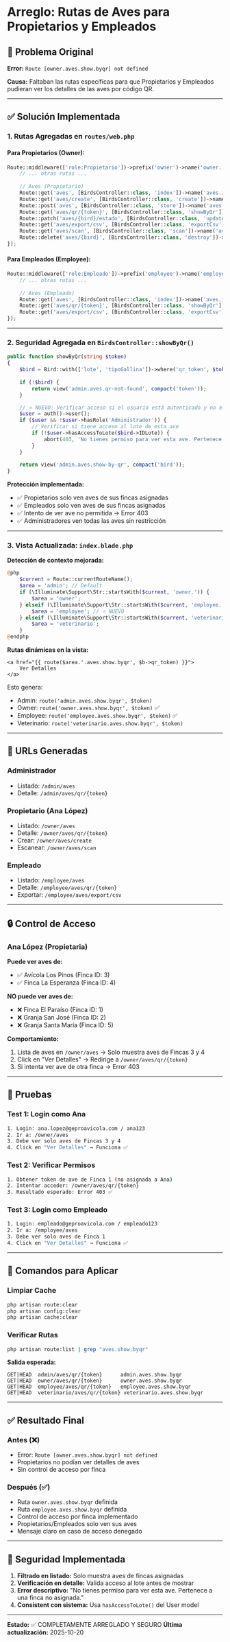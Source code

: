 # Arreglo: Rutas de Aves para Propietarios y Empleados

## 🐛 Problema Original

**Error:** `Route [owner.aves.show.byqr] not defined`

**Causa:** Faltaban las rutas específicas para que Propietarios y Empleados pudieran ver los detalles de las aves por código QR.

---

## ✅ Solución Implementada

### 1. Rutas Agregadas en `routes/web.php`

#### **Para Propietarios (Owner):**
```php
Route::middleware(['role:Propietario'])->prefix('owner')->name('owner.')->group(function () {
    // ... otras rutas ...
    
    // Aves (Propietario)
    Route::get('aves', [BirdsController::class, 'index'])->name('aves.index');
    Route::get('aves/create', [BirdsController::class, 'create'])->name('aves.create');
    Route::post('aves', [BirdsController::class, 'store'])->name('aves.store');
    Route::get('aves/qr/{token}', [BirdsController::class, 'showByQr'])->name('aves.show.byqr'); // ⭐ NUEVA
    Route::patch('aves/{bird}/estado', [BirdsController::class, 'updateEstado'])->name('aves.estado.update');
    Route::get('aves/export/csv', [BirdsController::class, 'exportCsv'])->name('aves.export.csv');
    Route::get('aves/scan', [BirdsController::class, 'scan'])->name('aves.scan');
    Route::delete('aves/{bird}', [BirdsController::class, 'destroy'])->name('aves.destroy');
});
```

#### **Para Empleados (Employee):**
```php
Route::middleware(['role:Empleado'])->prefix('employee')->name('employee.')->group(function () {
    // ... otras rutas ...
    
    // Aves (Empleado)
    Route::get('aves', [BirdsController::class, 'index'])->name('aves.index'); // ⭐ NUEVA
    Route::get('aves/qr/{token}', [BirdsController::class, 'showByQr'])->name('aves.show.byqr'); // ⭐ NUEVA
    Route::get('aves/export/csv', [BirdsController::class, 'exportCsv'])->name('aves.export.csv'); // ⭐ NUEVA
});
```

---

### 2. Seguridad Agregada en `BirdsController::showByQr()`

```php
public function showByQr(string $token)
{
    $bird = Bird::with(['lote', 'tipoGallina'])->where('qr_token', $token)->first();
    
    if (!$bird) {
        return view('admin.aves.qr-not-found', compact('token'));
    }

    // ⭐ NUEVO: Verificar acceso si el usuario está autenticado y no es admin
    $user = auth()->user();
    if ($user && !$user->hasRole('Administrador')) {
        // Verificar si tiene acceso al lote de esta ave
        if (!$user->hasAccessToLote($bird->IDLote)) {
            abort(403, 'No tienes permiso para ver esta ave. Pertenece a una finca no asignada.');
        }
    }
    
    return view('admin.aves.show-by-qr', compact('bird'));
}
```

**Protección implementada:**
- ✅ Propietarios solo ven aves de sus fincas asignadas
- ✅ Empleados solo ven aves de sus fincas asignadas
- ✅ Intento de ver ave no permitida → Error 403
- ✅ Administradores ven todas las aves sin restricción

---

### 3. Vista Actualizada: `index.blade.php`

**Detección de contexto mejorada:**
```php
@php
    $current = Route::currentRouteName();
    $area = 'admin'; // Default
    if (\Illuminate\Support\Str::startsWith($current, 'owner.')) {
        $area = 'owner';
    } elseif (\Illuminate\Support\Str::startsWith($current, 'employee.')) {
        $area = 'employee'; // ⭐ NUEVO
    } elseif (\Illuminate\Support\Str::startsWith($current, 'veterinario.')) {
        $area = 'veterinario';
    }
@endphp
```

**Rutas dinámicas en la vista:**
```blade
<a href="{{ route($area.'.aves.show.byqr', $b->qr_token) }}">
    Ver Detalles
</a>
```

Esto genera:
- Admin: `route('admin.aves.show.byqr', $token)`
- Owner: `route('owner.aves.show.byqr', $token)` ✅
- Employee: `route('employee.aves.show.byqr', $token)` ✅
- Veterinario: `route('veterinario.aves.show.byqr', $token)`

---

## 🎯 URLs Generadas

### Administrador
- Listado: `/admin/aves`
- Detalle: `/admin/aves/qr/{token}`

### Propietario (Ana López)
- Listado: `/owner/aves`
- Detalle: `/owner/aves/qr/{token}`
- Crear: `/owner/aves/create`
- Escanear: `/owner/aves/scan`

### Empleado
- Listado: `/employee/aves`
- Detalle: `/employee/aves/qr/{token}`
- Exportar: `/employee/aves/export/csv`

---

## 🔒 Control de Acceso

### Ana López (Propietaria)

**Puede ver aves de:**
- ✅ Avícola Los Pinos (Finca ID: 3)
- ✅ Finca La Esperanza (Finca ID: 4)

**NO puede ver aves de:**
- ❌ Finca El Paraíso (Finca ID: 1)
- ❌ Granja San José (Finca ID: 2)
- ❌ Granja Santa María (Finca ID: 5)

**Comportamiento:**
1. Lista de aves en `/owner/aves` → Solo muestra aves de Fincas 3 y 4
2. Click en "Ver Detalles" → Redirige a `/owner/aves/qr/{token}`
3. Si intenta ver ave de otra finca → Error 403

---

## 🧪 Pruebas

### Test 1: Login como Ana
```bash
1. Login: ana.lopez@geproavicola.com / ana123
2. Ir a: /owner/aves
3. Debe ver solo aves de Fincas 3 y 4
4. Click en "Ver Detalles" → Funciona ✅
```

### Test 2: Verificar Permisos
```bash
1. Obtener token de ave de Finca 1 (no asignada a Ana)
2. Intentar acceder: /owner/aves/qr/{token}
3. Resultado esperado: Error 403 ✅
```

### Test 3: Login como Empleado
```bash
1. Login: empleado@geproavicola.com / empleado123
2. Ir a: /employee/aves
3. Debe ver solo aves de Finca 1
4. Click en "Ver Detalles" → Funciona ✅
```

---

## 📝 Comandos para Aplicar

### Limpiar Cache
```bash
php artisan route:clear
php artisan config:clear
php artisan cache:clear
```

### Verificar Rutas
```bash
php artisan route:list | grep "aves.show.byqr"
```

**Salida esperada:**
```
GET|HEAD  admin/aves/qr/{token}      admin.aves.show.byqr
GET|HEAD  owner/aves/qr/{token}      owner.aves.show.byqr
GET|HEAD  employee/aves/qr/{token}   employee.aves.show.byqr
GET|HEAD  veterinario/aves/qr/{token} veterinario.aves.show.byqr
```

---

## ✅ Resultado Final

### Antes (❌)
- Error: `Route [owner.aves.show.byqr] not defined`
- Propietarios no podían ver detalles de aves
- Sin control de acceso por finca

### Después (✅)
- Ruta `owner.aves.show.byqr` definida
- Ruta `employee.aves.show.byqr` definida
- Control de acceso por finca implementado
- Propietarios/Empleados solo ven sus aves
- Mensaje claro en caso de acceso denegado

---

## 🔐 Seguridad Implementada

1. **Filtrado en listado:** Solo muestra aves de fincas asignadas
2. **Verificación en detalle:** Valida acceso al lote antes de mostrar
3. **Error descriptivo:** "No tienes permiso para ver esta ave. Pertenece a una finca no asignada."
4. **Consistent con sistema:** Usa `hasAccessToLote()` del User model

---

**Estado:** ✅ COMPLETAMENTE ARREGLADO Y SEGURO
**Última actualización:** 2025-10-20
